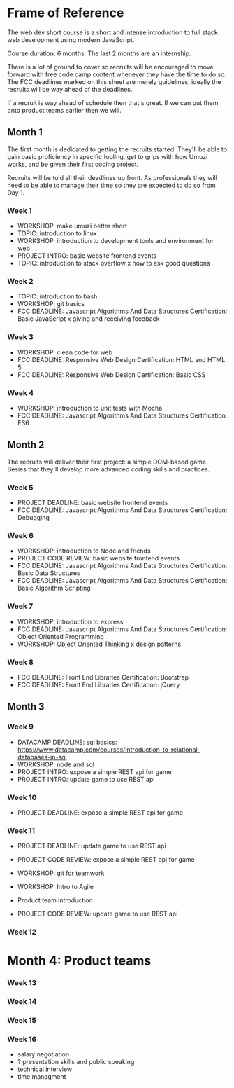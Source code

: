 # Frame of Reference

The web dev short course is a short and intense introduction to full stack web development using modern JavaScript.

Course duration: 6 months. The last 2 months are an internship.

There is a lot of ground to cover so recruits will be encouraged to move forward with free code camp content whenever they have the time to do so. The FCC deadlines marked on this sheet are merely guidelines, ideally the recruits will be way ahead of the deadlines.

If a recruit is way ahead of schedule then that's great. If we can put them onto product teams earlier then we will.

## Month 1

The first month is dedicated to getting the recruits started. They'll be able to gain basic proficiency in specific tooling, get to grips with how Umuzi works, and be given their first coding project.

Recruits will be told all their deadlines up front. As professionals they will need to be able to manage their time so they are expected to do so from Day 1.

### Week 1

- WORKSHOP: make umuzi better short
- TOPIC: introduction to linux
- WORKSHOP: introduction to development tools and environment for web
- PROJECT INTRO: basic website frontend events
- TOPIC: introduction to stack overflow
  x how to ask good questions

### Week 2

- TOPIC: introduction to bash
- WORKSHOP: git basics
- FCC DEADLINE: Javascript Algorithms And Data Structures Certification: Basic JavaScript
  x giving and receiving feedback

### Week 3

- WORKSHOP: clean code for web
- FCC DEADLINE: Responsive Web Design Certification: HTML and HTML 5
- FCC DEADLINE: Responsive Web Design Certification: Basic CSS

### Week 4

- WORKSHOP: introduction to unit tests with Mocha
- FCC DEADLINE: Javascript Algorithms And Data Structures Certification: ES6

## Month 2

The recruits will deliver their first project: a simple DOM-based game. Besies that they'll develop more advanced coding skills and practices.

### Week 5

- PROJECT DEADLINE: basic website frontend events
- FCC DEADLINE: Javascript Algorithms And Data Structures Certification: Debugging

### Week 6

- WORKSHOP: introduction to Node and friends
- PROJECT CODE REVIEW: basic website frontend events
- FCC DEADLINE: Javascript Algorithms And Data Structures Certification: Basic Data Structures
- FCC DEADLINE: Javascript Algorithms And Data Structures Certification: Basic Algorithm Scripting

### Week 7

- WORKSHOP: introduction to express
- FCC DEADLINE: Javascript Algorithms And Data Structures Certification: Object Oriented Programming
- WORKSHOP: Object Oriented Thinking
  x design patterns

### Week 8

- FCC DEADLINE: Front End Libraries Certification: Bootstrap
- FCC DEADLINE: Front End Libraries Certification: jQuery

## Month 3

### Week 9

- DATACAMP DEADLINE: sql basics: https://www.datacamp.com/courses/introduction-to-relational-databases-in-sql
- WORKSHOP: node and sql
- PROJECT INTRO: expose a simple REST api for game
- PROJECT INTRO: update game to use REST api

### Week 10

- PROJECT DEADLINE: expose a simple REST api for game

### Week 11

- PROJECT DEADLINE: update game to use REST api
- PROJECT CODE REVIEW: expose a simple REST api for game
- WORKSHOP: git for teamwork
- WORKSHOP: Intro to Agile
- Product team introduction

- PROJECT CODE REVIEW: update game to use REST api

### Week 12

# Month 4: Product teams

### Week 13

### Week 14

### Week 15

### Week 16

- salary negotiation
- ? presentation skills and public speaking
- technical interview
- time managment
